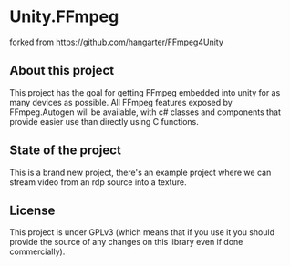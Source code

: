 # Unity.FFmpeg
forked from https://github.com/hangarter/FFmpeg4Unity

## About this project
This project has the goal for getting FFmpeg embedded into unity for as many devices as possible.
All FFmpeg features exposed by FFmpeg.Autogen will be available, with c# classes and components that provide easier use than directly using C functions.

## State of the project
This is a brand new project, there's an example project where we can stream video from an rdp source into a texture.

## License
This project is under GPLv3 (which means that if you use it you should provide the source of any changes on this library even if done commercially).

